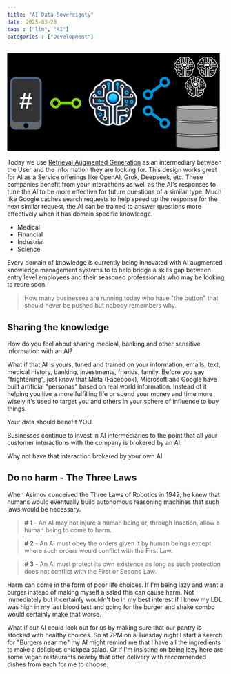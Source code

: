 ```yaml
---
title: "AI Data Sovereignty"
date: 2025-03-20
tags : ["llm", "AI"]
categories : ["Development"]
---
```

![](/assets/img/fullaware-ai-workflow.png)
<!--more-->


Today we use [Retrieval Augmented Generation](https://en.wikipedia.org/wiki/Retrieval-augmented_generation) as an intermediary between the User and the information they are looking for.  This design works great for AI as a Service offerings like OpenAI, Grok, Deepseek, etc. These companies benefit from your interactions as well as the AI's responses to tune the AI to be more effective for future questions of a similar type.  Much like Google caches search requests to help speed up the response for the next similar request, the AI can be trained to answer questions more effectively when it has domain specific knowledge.

- Medical
- Financial
- Industrial
- Science

Every domain of knowledge is currently being innovated with AI augmented knowledge management systems to to help bridge a skills gap between entry level employees and their seasoned professionals who may be looking to retire soon.   

> How many businesses are running today who have "the button" that should never be pushed but nobody remembers why.

## Sharing the knowledge
How do you feel about sharing medical, banking and other sensitive information with an AI?  

What if that AI is yours, tuned and trained on your information, emails, text, medical history, banking, investments, friends, family.  Before you say "frightening", just know that Meta (Facebook), Microsoft and Google have built artificial "personas" based on real world information.  Instead of it helping you live a more fulfilling life or spend your money and time more wisely it's used to target you and others in your sphere of influence to buy things.

Your data should benefit YOU.

Businesses continue to invest in AI intermediaries to the point that all your customer interactions with the company is brokered by an AI. 

Why not have that interaction brokered by your own AI.

## Do no harm - The Three Laws

When Asimov conceived the Three Laws of Robotics in 1942, he knew that humans would eventually build autonomous reasoning machines that such laws would be necessary.

>**# 1** - An AI may not injure a human being or, through inaction, allow a human being to come to harm.

>**# 2** - An AI must obey the orders given it by human beings except where such orders would conflict with the First Law.

>**# 3** - An AI must protect its own existence as long as such protection does not conflict with the First or Second Law.

Harm can come in the form of poor life choices. If I'm being lazy and want a burger instead of making myself a salad this can cause harm.  Not immediately but it certainly wouldn't be in my best interest if I knew my LDL was high in my last blood test and going for the burger and shake combo would certainly make that worse.  

What if our AI could look out for us by making sure that our pantry is stocked with healthy choices.  So at 7PM on a Tuesday night I start a search for "Burgers near me" my AI might remind me that I have all the ingredients to make a delicious chickpea salad.  Or if I'm insisting on being lazy here are some vegan restaurants nearby that offer delivery with recommended dishes from each for me to choose.

